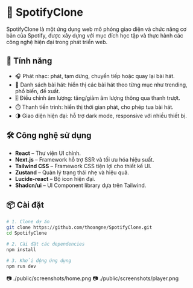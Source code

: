 # 🎵 SpotifyClone

SpotifyClone là một ứng dụng web mô phỏng giao diện và chức năng cơ bản của Spotify, được xây dựng với mục đích học tập và thực hành các công nghệ hiện đại trong phát triển web.

## 🚀 Tính năng

- 🎧 Phát nhạc: phát, tạm dừng, chuyển tiếp hoặc quay lại bài hát.
- 📜 Danh sách bài hát: hiển thị các bài hát theo từng mục như trending, phổ biến, đề xuất.
- 🎚️ Điều chỉnh âm lượng: tăng/giảm âm lượng thông qua thanh trượt.
- ⏱️ Thanh tiến trình: hiển thị thời gian phát, cho phép tua bài hát.
- 🌗 Giao diện hiện đại: hỗ trợ dark mode, responsive với nhiều thiết bị.

## 🛠️ Công nghệ sử dụng

- **React** – Thư viện UI chính.
- **Next.js** – Framework hỗ trợ SSR và tối ưu hóa hiệu suất.
- **Tailwind CSS** – Framework CSS tiện lợi cho thiết kế UI.
- **Zustand** – Quản lý trạng thái nhẹ và hiệu quả.
- **Lucide-react** – Bộ icon hiện đại.
- **Shadcn/ui** – UI Component library dựa trên Tailwind.

## 📦 Cài đặt

```bash
# 1. Clone dự án
git clone https://github.com/thoangne/SpotifyClone.git
cd SpotifyClone

# 2. Cài đặt các dependencies
npm install

# 3. Khởi động ứng dụng
npm run dev
```

📷 ./public/screenshots/home.png
📷 ./public/screenshots/player.png
